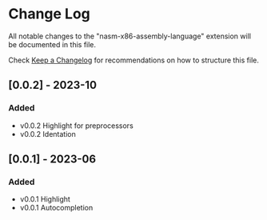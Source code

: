 # Change Log

All notable changes to the "nasm-x86-assembly-language" extension will be documented in this file.

Check [Keep a Changelog](http://keepachangelog.com/) for recommendations on how to structure this file.

## [0.0.2] - 2023-10

### Added
- v0.0.2 Highlight for preprocessors
- v0.0.2 Identation

## [0.0.1] - 2023-06

### Added
- v0.0.1 Highlight
- v0.0.1 Autocompletion